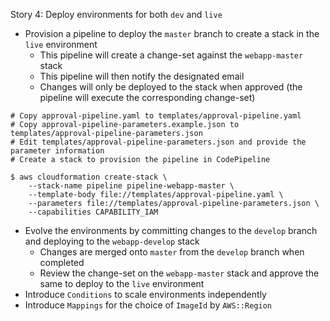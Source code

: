 
Story 4: Deploy environments for both `dev` and `live`

- Provision a pipeline to deploy the `master` branch to create a stack in the `live` environment
    - This pipeline will create a change-set against the `webapp-master` stack 
    - This pipeline will then notify the designated email 
    - Changes will only be deployed to the stack when approved (the pipeline will execute the corresponding change-set)

```
# Copy approval-pipeline.yaml to templates/approval-pipeline.yaml
# Copy approval-pipeline-parameters.example.json to templates/approval-pipeline-parameters.json
# Edit templates/approval-pipeline-parameters.json and provide the parameter information
# Create a stack to provision the pipeline in CodePipeline

$ aws cloudformation create-stack \
    --stack-name pipeline pipeline-webapp-master \
    --template-body file://templates/approval-pipeline.yaml \
    --parameters file://templates/approval-pipeline-parameters.json \
    --capabilities CAPABILITY_IAM

```

- Evolve the environments by committing changes to the `develop` branch and deploying to the `webapp-develop` stack
    - Changes are merged onto `master` from the `develop` branch when completed
    - Review the change-set on the `webapp-master` stack and approve the same to deploy to the `live` environment
- Introduce `Conditions` to scale environments independently
- Introduce `Mappings` for the choice of `ImageId` by `AWS::Region` 
